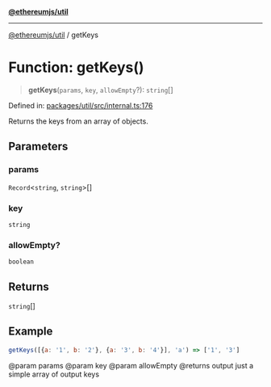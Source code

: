 [**@ethereumjs/util**](../README.md)

***

[@ethereumjs/util](../README.md) / getKeys

# Function: getKeys()

> **getKeys**(`params`, `key`, `allowEmpty`?): `string`[]

Defined in: [packages/util/src/internal.ts:176](https://github.com/Dargon789/ethereumjs-monorepo/blob/master/packages/util/src/internal.ts#L176)

Returns the keys from an array of objects.

## Parameters

### params

`Record`\<`string`, `string`\>[]

### key

`string`

### allowEmpty?

`boolean`

## Returns

`string`[]

## Example

```js
getKeys([{a: '1', b: '2'}, {a: '3', b: '4'}], 'a') => ['1', '3']
````
@param  params
@param  key
@param  allowEmpty
@returns output just a simple array of output keys

